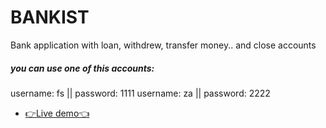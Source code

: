 # BANKIST

Bank application with loan, withdrew, transfer money.. and close accounts

##### you can use one of this accounts:

username: fs || password: 1111
username: za || password: 2222

- [👉Live demo👈](https://fathyElgazzar.github.io/JS-mini-projects/Bankist/)
